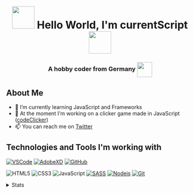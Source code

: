 <h1 align="center">
<img src="https://cdn.betterttv.net/emote/5ed2813df54be95e2a836d98/3x" height=60>
  Hello World, I'm currentScript
<img src="https://cdn.betterttv.net/emote/5ed2813df54be95e2a836d98/3x" height=60>
</h1>
<h3 align=center>A hobby coder from Germany
<img src="https://cdn.betterttv.net/emote/58ae8407ff7b7276f8e594f2/3x" height=40 align="center">
</h3>

## About Me

- 🌱 I’m currently learning JavaScript and Frameworks
- 🔭 At the moment I'm working on a clicker game made in JavaScript (<a href="https://github.com/currentScript/Code-Clicker">codeClicker</a>)
- 📫 You can reach me on [Twitter](https://twitter.com/CurrentScript)


## Technologies and Tools I'm working with

  
[![VSCode](https://img.shields.io/twitter/url?color=007acc&label=VSCode&logo=visual%20studio%20code&style=flat-square&url=https://code.visualstudio.com/)](https://code.visualstudio.com/)
[![AdobeXD](https://img.shields.io/twitter/url?color=ff26be&label=AdobeXD&logo=adobe%20xd&logoColor=ffffff&style=flat-square&url=https://www.adobe.com/de/products/xd.html?sdid=91BF525M&mv=search&ef_id=CjwKCAjwyo36BRAXEiwA24CwGX14X6y1Ox2O2nLaxfJbrQtUSOlO7DabshGAOzGbF7xvooiOhH9yWhoCYeUQAvD_BwE:G:s&s_kwcid=AL!3085!3!394597829423!e!!g!!adobe%20xd!1642716682!71269803108)](https://www.adobe.com/de/products/xd.html?sdid=91BF525M&mv=search&ef_id=CjwKCAjwyo36BRAXEiwA24CwGX14X6y1Ox2O2nLaxfJbrQtUSOlO7DabshGAOzGbF7xvooiOhH9yWhoCYeUQAvD_BwE:G:s&s_kwcid=AL!3085!3!394597829423!e!!g!!adobe%20xd!1642716682!71269803108)
[![GitHub](https://img.shields.io/twitter/url?color=%2324292e&label=GitHub&logo=GitHub&style=flat-square&url=https://github.com/)](https://github.com)

![HTML5](https://img.shields.io/badge/-HTML5-E34F26?style=flat-square&logo=html5&logoColor=white)
![CSS3](https://img.shields.io/badge/-CSS3-1572B6?style=flat-square&logo=css3)
![JavaScript](https://img.shields.io/badge/-JavaScript-black?style=flat-square&logo=javascript)
[![SASS](https://img.shields.io/badge/-SASS-black?style=flat-square&logo=sass)](https://sass-lang.com/)
[![Nodejs](https://img.shields.io/badge/-Nodejs-black?style=flat-square&logo=Node.js)](https://nodejs.org/)
[![Git](https://img.shields.io/badge/-Git-black?style=flat-square&logo=git)](https://git-scm.com/)


<details>
  <summary>Stats</summary>
  <br>
  <img src="https://github-readme-stats.vercel.app/api/top-langs/?username=currentScript&title_color=dbdada&icon_color=dbdada&text_color=3BD98F&&card_width=350&theme=radical&"/>
  <img src="https://github-readme-stats.vercel.app/api?username=currentScript&title_color=dbdada&icon_color=dbdada&text_color=3BD98F&show_icons=true&theme=radical&line_height=27"/>
</details>



